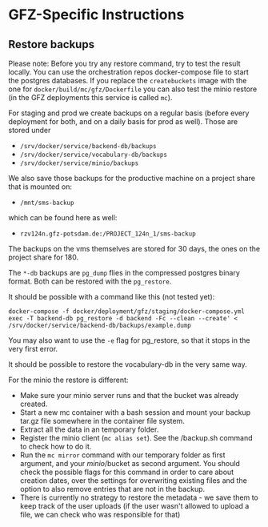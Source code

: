 <!--
SPDX-FileCopyrightText: 2021 - 2024
- Nils Brinckmann <nils.brinckmann@gfz-potsdam.de>
- Helmholtz Centre Potsdam - GFZ German Research Centre for Geosciences (GFZ, https://www.gfz-potsdam.de)

SPDX-License-Identifier: EUPL-1.2
-->
# GFZ-Specific Instructions

## Restore backups

Please note: Before you try any restore command, try to test the result locally. You can use the orchestration repos docker-compose file
to start the postgres databases. If you replace the `createbuckets` image with the one for `docker/build/mc/gfz/Dockerfile` you can also
test the minio restore (in the GFZ deployments this service is called `mc`).

For staging and prod we create backups on a regular basis (before every deployment for both, and on a daily basis for prod as well).
Those are stored under 

- `/srv/docker/service/backend-db/backups`
- `/srv/docker/service/vocabulary-db/backups`
- `/srv/docker/service/minio/backups`

We also save those backups for the productive machine on a project share
that is mounted on:

- `/mnt/sms-backup`

which can be found here as well:

- `rzv124n.gfz-potsdam.de:/PROJECT_124n_1/sms-backup`

The backups on the vms themselves are stored for 30 days,
the ones on the project share for 180.

The `*-db` backups are `pg_dump` flies in the compressed postgres binary format. Both can be restored with the `pg_restore`.

It should be possible with a command like this (not tested yet):

```
docker-compose -f docker/deployment/gfz/staging/docker-compose.yml exec -T backend-db pg_restore -d backend -Fc --clean --create' < /srv/docker/service/backend-db/backups/example.dump
```

You may also want to use the `-e` flag for pg_restore, so that it stops in the very first error.

It should be possible to restore the vocabulary-db in the very same way.

For the minio the restore is different:

- Make sure your minio server runs and that the bucket was already created.
- Start a new mc container with a bash session and mount your backup tar.gz file somewhere in the container file system.
- Extract all the data in an temporary folder.
- Register the minio client (`mc alias set`). See the /backup.sh command to check how to do it.
- Run the `mc mirror` command with our temporary folder as first argument, and your $minio/$bucket as second argument. You should check the
  possible flags for this command in order to care about creation dates, over the settings for overwriting existing files
  and the option to also remove entries that are not in the backup.
- There is currently no strategy to restore the metadata - we save them to keep track of the user uploads (if the user wasn't allowed
  to upload a file, we can check who was responsible for that)
